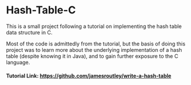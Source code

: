 # Hash-Table-C
This is a small project following a tutorial on implementing the hash table data structure in C. 

Most of the code is admittedly from the tutorial, but the basis of doing this project was to learn more about the underlying implementation of a hash table (despite knowing it in Java), and to gain further exposure to the C language.

#### Tutorial Link: https://github.com/jamesroutley/write-a-hash-table

